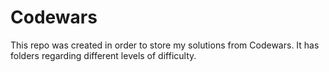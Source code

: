 # Codewars

This repo was created in order to store my solutions from Codewars.
It has folders regarding different levels of difficulty.
